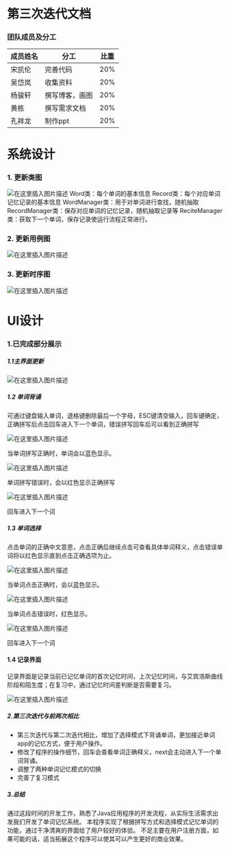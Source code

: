 
# 第三次迭代文档

### 团队成员及分工
成员姓名 | 分工 | 比重
-------- | ------ | --------
宋凯伦  | 完善代码 | 20%
吴岱岚 | 收集资料| 20%
杨骏轩  | 撰写博客，画图 | 20%
黄栋 | 撰写需求文档 | 20%
孔祥龙 | 制作ppt | 20%
# 系统设计
### 1. 更新类图
![在这里插入图片描述](https://github.com/kailunsong/remword/blob/master/source/time1/%E7%B1%BB%E5%9B%BEnew.png)
Word类：每个单词的基本信息
Record类：每个对应单词记忆记录的基本信息
WordManager类：用于对单词进行查找，随机抽取
RecordManager类：保存对应单词的记忆记录，随机抽取记录等
ReciteManager类：获取下一个单词，保存记录使运行流程正常进行。


### 2. 更新用例图
![在这里插入图片描述](https://github.com/kailunsong/remword/blob/master/source/time1/%E7%94%A8%E5%86%B5%E5%9B%BEnew.png)




### 3. 更新时序图
![在这里插入图片描述](https://github.com/kailunsong/remword/blob/master/source/time1/%E9%A1%BA%E5%BA%8F%E5%9B%BEnew.png)

# UI设计
### 1.已完成部分展示
##### 1.1主界面更新
![在这里插入图片描述](https://github.com/kailunsong/remword/blob/master/source/ver/%E4%B8%BB%E7%95%8C%E9%9D%A2.PNG)

 

##### 1.2 单词背诵
可通过键盘输入单词，退格键删除最后一个字母，ESC键清空输入，回车键确定，正确拼写后点击回车进入下一个单词，错误拼写回车后可以看到正确拼写
 
![在这里插入图片描述](https://github.com/kailunsong/remword/blob/master/source/ver/%E9%BB%98%E5%86%99%E6%AD%A3%E7%A1%AE.PNG)

 当单词拼写正确时，单词会以蓝色显示。


![在这里插入图片描述](https://github.com/kailunsong/remword/blob/master/source/ver/%E9%BB%98%E5%86%99%E9%94%99%E8%AF%AF.PNG)
 
 单词拼写错误时，会以红色显示正确拼写

 ![在这里插入图片描述](https://github.com/kailunsong/remword/blob/master/source/ver/%E9%80%89%E6%8B%A9%E7%BB%86%E8%8A%82.PNG)

 回车进入下一个词


##### 1.3 单词选择
点击单词的正确中文意思，点击正确后继续点击可查看具体单词释义，点击错误单词将以红色显示直到点击正确选项为止。
 
![在这里插入图片描述](https://github.com/kailunsong/remword/blob/master/source/ver/%E9%80%89%E6%8B%A9%E6%A8%A1%E5%BC%8F%E5%AF%B9.PNG)

 当单词点击正确时，会以蓝色显示。

 
![在这里插入图片描述](https://github.com/kailunsong/remword/blob/master/source/ver/%E9%80%89%E6%8B%A9%E6%A8%A1%E5%BC%8F%E9%94%99.PNG)

 当单词点击错误时，红色显示。

 ![在这里插入图片描述](https://github.com/kailunsong/remword/blob/master/source/ver/%E6%8B%BC%E5%86%99%E7%BB%86%E8%8A%82.PNG)

 回车进入下一个词


#### 1.4 记录界面
记录界面是记录当前已记忆单词的首次记忆时间，上次记忆时间，与艾宾浩斯曲线阶段和陌生度；在复习中，通过记忆时间差判断是否需要复习。

![在这里插入图片描述](https://github.com/kailunsong/remword/blob/master/source/ver/%E8%83%8C%E8%AF%B5%E6%83%85%E5%86%B5%E7%BB%9F%E8%AE%A1.PNG)

##### 2.第三次迭代与前两次相比
+ 第三次迭代与第二次迭代相比，增加了选择模式下背诵单词，更加接近单词app的记忆方式，便于用户操作。
+ 修改了程序的操作细节，回车会查看单词正确释义，next会主动进入下一个单词背诵。
+ 调整了两种单词记忆模式的切换
+ 完善了复习模式



##### 3.总结
通过这段时间的开发工作，熟悉了Java应用程序的开发流程，从实际生活需求出发我们开发了单词记忆系统。
本程序实现了根据拼写方式和选择模式记忆单词的功能，通过干净清爽的界面给了用户较好的体验。
不足主要在用户注册方面，如果可能的话，适当拓展这个程序可以使其可以产生更好的商业效果。

